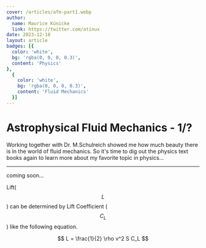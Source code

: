 ```yaml
---
cover: /articles/afm-part1.webp
author:
  name: Maurice Künicke
  link: https://twitter.com/atinux
date: 2023-12-18
layout: article
badges: [{
  color: 'white',
  bg: 'rgba(0, 0, 0, 0.3)',
  content: 'Physics'
},
  {
    color: 'white',
    bg: 'rgba(0, 0, 0, 0.3)',
    content: 'Fluid Mechanics'
  }]
---
```


# Astrophysical Fluid Mechanics - 1/?

Working together with Dr. M.Schulreich showed me how much beauty there is in the world of fluid mechanics.
So it's time to dig out the physics text books again to learn more about my favorite topic in physics...

-----------------

coming soon...

Lift($$L$$) can be determined by Lift Coefficient ($$C_L$$) like the following
equation.

$$
L = \frac{1}{2} \rho v^2 S C_L
$$